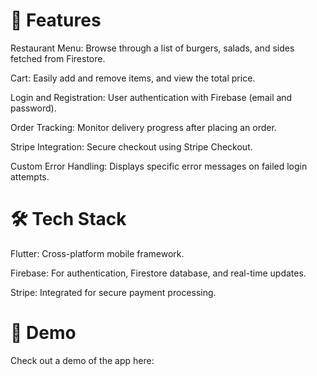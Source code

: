 # 📱 Features

Restaurant Menu: Browse through a list of burgers, salads, and sides fetched from Firestore.

Cart: Easily add and remove items, and view the total price.

Login and Registration: User authentication with Firebase (email and password).

Order Tracking: Monitor delivery progress after placing an order.

Stripe Integration: Secure checkout using Stripe Checkout.

Custom Error Handling: Displays specific error messages on failed login attempts.

# 🛠️ Tech Stack

Flutter: Cross-platform mobile framework.

Firebase: For authentication, Firestore database, and real-time updates.

Stripe: Integrated for secure payment processing.

# 📸 Demo

Check out a demo of the app here:


